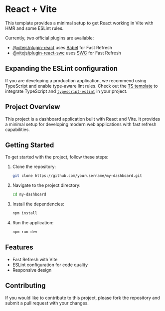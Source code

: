 # React + Vite

This template provides a minimal setup to get React working in Vite with HMR and some ESLint rules.

Currently, two official plugins are available:

- [@vitejs/plugin-react](https://github.com/vitejs/vite-plugin-react/blob/main/packages/plugin-react/README.md) uses [Babel](https://babeljs.io/) for Fast Refresh
- [@vitejs/plugin-react-swc](https://github.com/vitejs/vite-plugin-react-swc) uses [SWC](https://swc.rs/) for Fast Refresh

## Expanding the ESLint configuration

If you are developing a production application, we recommend using TypeScript and enable type-aware lint rules. Check out the [TS template](https://github.com/vitejs/vite/tree/main/packages/create-vite/template-react-ts) to integrate TypeScript and [`typescript-eslint`](https://typescript-eslint.io) in your project.

## Project Overview
This project is a dashboard application built with React and Vite. It provides a minimal setup for developing modern web applications with fast refresh capabilities.

## Getting Started
To get started with the project, follow these steps:

1. Clone the repository:
   ```bash
   git clone https://github.com/yourusername/my-dashboard.git
   ```
2. Navigate to the project directory:
   ```bash
   cd my-dashboard
   ```
3. Install the dependencies:
   ```bash
   npm install
   ```
4. Run the application:
   ```bash
   npm run dev
   ```

## Features
- Fast Refresh with Vite
- ESLint configuration for code quality
- Responsive design

## Contributing
If you would like to contribute to this project, please fork the repository and submit a pull request with your changes.
